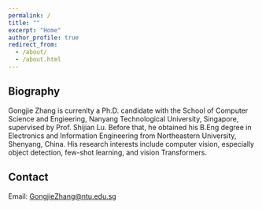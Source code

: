 ```yaml
---
permalink: /
title: ""
excerpt: "Home"
author_profile: true
redirect_from: 
  - /about/
  - /about.html
---
```



Biography
--------
Gongjie Zhang is currenlty a Ph.D. candidate with the School of Computer Science and Engieering, Nanyang Technological University, Singapore, supervised by Prof. Shijian Lu. Before that, he obtained his B.Eng degree in Electronics and Information Engineering from Northeastern University, Shenyang, China. His research interests include computer vision, especially object detection, few-shot learning, and vision Transformers.


Contact
--------
Email: GongjieZhang@ntu.edu.sg
